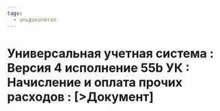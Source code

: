```yaml
---
tags:
  - альфакапитал
---
```

# Универсальная учетная система : Версия 4 исполнение 55b УК : Начисление и оплата прочих расходов : \[>Документ]
